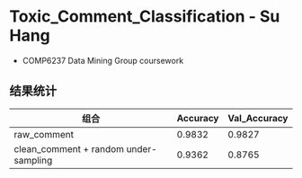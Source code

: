 # Toxic_Comment_Classification - Su Hang
- COMP6237 Data Mining Group coursework

## 结果统计

|组合|Accuracy|Val_Accuracy|
|---|--------|------------|
|raw_comment|0.9832|0.9827|
|clean_comment + random under-sampling|0.9362|0.8765|